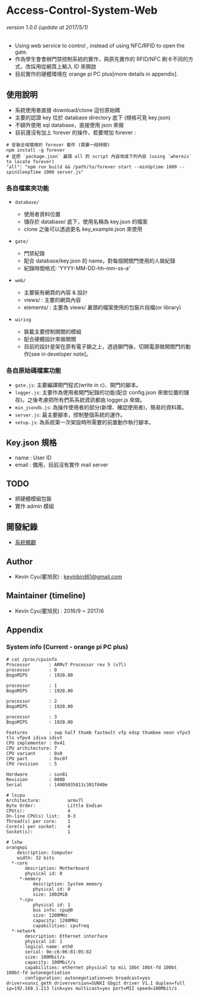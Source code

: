 # Access-Control-System-Web
###### version 1.0.0 (update at 2017/5/1)
- Using web service to control , instead of using NFC/RFID to open the gate.
- 作為學生會會辦門禁控制系統的實作，與原先實作的 RFID/NFC 刷卡不同的方式，改採用從網頁上輸入 ID 來開啟
- 目前實作的硬體環境在 orange pi PC plus[more details in appendix].

## 使用說明
- 系統使用者直接 download/clone 這份原始碼
- 主要的認證 key 位於 database directory 底下 (規格可見 key.json) 
- 不額外使用 sql database，直接使用 json 來做
- 目前還沒有加上 forever 的操作，若要增加 forever :
```
# 安裝全域環境的 forever 套件 (需要一段時間)
npm install -g forever
# 並把 `package.json` 裏頭 all 的 script 內容改成下列內容 (using `whereis` to locate forever)
"all": "npm run build && /path/to/forever start --minUptime 1000 --spinSleepTime 1000 server.js"
```

### 各自檔案夾功能
- `database/`
    - 使用者資料位置
    - 儲存於 database/ 底下，使用名稱為 key.json 的檔案
    - clone 之後可以透過更名 key_example.json 來使用

- `gate/`
    - 門禁紀錄
    - 配合 database/key.json 的 name，對每個開關門使用的人做紀錄
    - 紀錄時間格式: 'YYYY-MM-DD-hh-mm-ss-a'

- `web/` 
    - 主要裝有網頁的內容 & 設計
    - views/ : 主要的網頁內容
    - elements/ : 主要為 views/ 裏頭的檔案使用的包裝片段檔(or library)

- `wiring`
    - 裝載主要控制開關的模組
    - 配合硬體設計來做開關
    - 目前的設計是架在原有電子鎖之上，透過鎖門後，切開電源做開關門的動作[see in developer note]。

### 各自原始碼檔案功能
- `gate.js`: 主要編譯開門程式(write in c)、開門的腳本。
- `logger.js`: 主要作為使用者開門紀錄的功能(配合 config.json 來做位置的儲存)。之後考慮把所有們系系統資訊都由 logger.js 來做。
- `min_jsondb.js`: 為操作使用者的部分(新增、確認使用者)，簡易的資料庫。
- `server.js`: 最主要腳本，控制整個系統的運作。
- `setup.js`: 為系統第一次架設時所需要的前置動作執行腳本。

## Key.json 規格
- name : User ID
- email : 備用，目前沒有實作 mail server

## TODO
- 把硬體模組包裝
- 實作 admin 模組

## 開發紀錄
- [系統概觀](https://paper.dropbox.com/doc/Web-J9CnlCEv6lLmVtoiuzVey)

## Author
- Kevin Cyu(瞿旭民) : kevinbird61@gmail.com

## Maintainer (timeline)
- Kevin Cyu(瞿旭民) : 2016/9 ~ 2017/6 

## Appendix
### System info (Current - orange pi PC plus)
```
# cat /proc/cpuinfo
Processor       : ARMv7 Processor rev 5 (v7l)
processor       : 0
BogoMIPS        : 1920.00

processor       : 1
BogoMIPS        : 1920.00

processor       : 2
BogoMIPS        : 1920.00

processor       : 3
BogoMIPS        : 1920.00

Features        : swp half thumb fastmult vfp edsp thumbee neon vfpv3 tls vfpv4 idiva idivt 
CPU implementer : 0x41
CPU architecture: 7
CPU variant     : 0x0
CPU part        : 0xc07
CPU revision    : 5

Hardware        : sun8i
Revision        : 0000
Serial          : 14005035811c301f040e

# lscpu
Architecture:          armv7l
Byte Order:            Little Endian
CPU(s):                4
On-line CPU(s) list:   0-3
Thread(s) per core:    1
Core(s) per socket:    4
Socket(s):             1

# lshw
orangepi                  
    description: Computer
    width: 32 bits
  *-core
       description: Motherboard
       physical id: 0
     *-memory
          description: System memory
          physical id: 0
          size: 1002MiB
     *-cpu
          physical id: 1
          bus info: cpu@0
          size: 1200MHz
          capacity: 1200MHz
          capabilities: cpufreq
  *-network
       description: Ethernet interface
       physical id: 1
       logical name: eth0
       serial: 0e:c6:06:81:05:82
       size: 100Mbit/s
       capacity: 100Mbit/s
       capabilities: ethernet physical tp mii 10bt 10bt-fd 100bt 100bt-fd autonegotiation
       configuration: autonegotiation=on broadcast=yes driver=sunxi_geth driverversion=SUNXI Gbgit driver V1.1 duplex=full ip=192.168.1.213 link=yes multicast=yes port=MII speed=100Mbit/s
```
